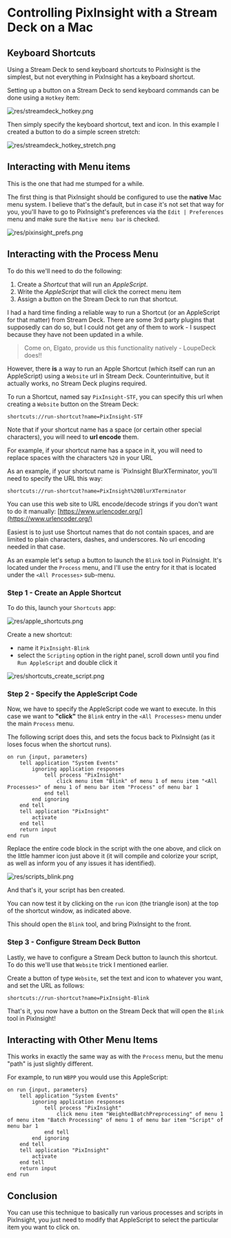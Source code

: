 # Controlling PixInsight with a Stream Deck on a Mac

## Keyboard Shortcuts
Using a Stream Deck to send keyboard shortcuts to PixInsight is the simplest, but not everything in PixInsight has a keyboard shortcut.

Setting up a button on a Stream Deck to send keyboard commands can be done using a `Hotkey` item:

![res/streamdeck_hotkey.png](res/streamdeck_hotkey.png)

Then simply specify the keyboard shortcut, text and icon.
In this example I created a button to do a simple screen stretch:

![res/streamdeck_hotkey_stretch.png](res/streamdeck_hotkey_stretch.png)

## Interacting with Menu items
This is the one that had me stumped for a while.

The first thing is that PixInsight should be configured to use the **native** Mac menu system. I believe that's the default, but in case it's not set that way for you, you'll have to go to PixInsight's preferences via the `Edit | Preferences` menu and make sure the `Native menu bar` is checked.

![res/pixinsight_prefs.png](res/pixinsight_prefs.png)

## Interacting with the Process Menu
To do this we'll need to do the following:

1. Create a *Shortcut* that will run an *AppleScript*.
2. Write the *AppleScript* that will click the correct menu item
3. Assign a button on the Stream Deck to run that shortcut.

I had a hard time finding a reliable way to run a Shortcut (or an AppleScript for that matter) from Stream Deck. There are some 3rd party plugins that supposedly can do so, but I could not get any of them to work - I suspect because they have not been updated in a while.

> Come on, Elgato, provide us this functionality natively - LoupeDeck does!!

However, there **is** a way to run an Apple Shortcut (which itself can run an AppleScript) using a `Website` url in Stream Deck. Counterintuitive, but it actually works, no Stream Deck plugins required.

To run a Shortcut, named say `PixInsight-STF`, you can specify this url when creating a `Website` button on the Stream Deck:

```
shortcuts://run-shortcut?name=PixInsight-STF
```

Note that if your shortcut name has a space (or certain other special characters), you will need to **url encode** them.

For example, if your shortcut name has a space in it, you will need to replace spaces with the characters `%20` in your URL

As an example, if your shortcut name is `PixInsight BlurXTerminator, you'll need to specify the URL this way:
```
shortcuts://run-shortcut?name=PixInsight%20BlurXTerminator
```

You can use this web site to URL encode/decode strings if you don't want to do it manually:
[https://www.urlencoder.org/](https://www.urlencoder.org/)

Easiest is to just use Shortcut names that do not contain spaces, and are limited to plain characters, dashes, and underscores. No url encoding needed in that case.

As an example let's setup a button to launch the `Blink` tool in PixInsight. It's located under the `Process` menu, and I'll use the entry for it that is located under the `<All Processes>` sub-menu.

### Step 1 - Create an Apple Shortcut
To do this, launch your `Shortcuts` app:

![res/apple_shortcuts.png](res/apple_shortcuts.png)

Create a new shortcut:

- name it `PixInsight-Blink`
- select the `Scripting` option in the right panel, scroll down until you find `Run AppleScript` and double click it

![res/shortcuts_create_script.png](res/shortcuts_create_script.png)

### Step 2 - Specify the AppleScript Code
Now, we have to specify the AppleScript code we want to execute. In this case we want to **"click"** the `Blink` entry in the `<All Processes>` menu under the main `Process` menu.

The following script does this, and sets the focus back to PixInsight (as it loses focus when the shortcut runs).

```AppleScript
on run {input, parameters}	tell application "System Events"		ignoring application responses			tell process "PixInsight"				click menu item "Blink" of menu 1 of menu item "<All Processes>" of menu 1 of menu bar item "Process" of menu bar 1			end tell		end ignoring	end tell	tell application "PixInsight"		activate	end tell	return inputend run
```
Replace the entire code block in the script with the one above, and click on the little hammer icon just above it (it will compile and colorize your script, as well as inform you of any issues it has identified).

![res/scripts_blink.png](res/scripts_blink.png)

And that's it, your script has ben created. 

You can now test it by clicking on the `run` icon (the triangle ison) at the top of the shortcut window, as indicated above.

This should open the `Blink` tool, and bring PixInsight to the front.

### Step 3 - Configure Stream Deck Button
Lastly, we have to configure a Stream Deck button to launch this shortcut. To do this we'll use that `Website` trick I mentioned earlier.

Create a button of type `Website`, set the text and icon to whatever you want, and set the URL as follows:
```
shortcuts://run-shortcut?name=PixInsight-Blink
```

That's it, you now have a button on the Stream Deck that will open the `Blink` tool in PixInsight!

## Interacting with Other Menu Items
This works in exactly the same way as with the `Process` menu, but the menu "path" is just slightly different.

For example, to run `WBPP` you would use this AppleScript:

```AppleScript
on run {input, parameters}	tell application "System Events"		ignoring application responses			tell process "PixInsight"				click menu item "WeightedBatchPreprocessing" of menu 1 of menu item "Batch Processing" of menu 1 of menu bar item "Script" of menu bar 1			end tell		end ignoring	end tell	tell application "PixInsight"		activate	end tell	return inputend run
```


## Conclusion
You can use this technique to basically run various processes and scripts in PixInsight, you just need to modify that AppleScript to select the particular item you want to click on.
